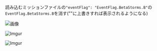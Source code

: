 読み込むミッションファイルの`"eventFlag": "EventFlag.BetaStorms.B"`の`EventFlag.BetaStorms.B`を消す(""に上書きすれば表示されるようになる)

![画像](https://pbs.twimg.com/media/GF-CeBna0AAn1yA?format=jpg&name=large "変更後の表示")

![Imgur](https://i.imgur.com/4xpjl3e.png)

![Imgur](https://i.imgur.com/3gmJFXE.png)
